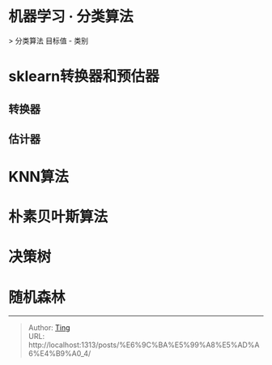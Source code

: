 # 机器学习 · 分类算法


&gt; 分类算法 目标值 - 类别

# sklearn转换器和预估器
## 转换器
## 估计器

# KNN算法
# 朴素贝叶斯算法
# 决策树
# 随机森林

---

> Author: [Ting](Tin10g.github.io)  
> URL: http://localhost:1313/posts/%E6%9C%BA%E5%99%A8%E5%AD%A6%E4%B9%A0_4/  

